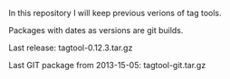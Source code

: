 In this repository I will keep previous verions of tag tools.

Packages with dates as versions are git builds.

Last release:
	tagtool-0.12.3.tar.gz

Last GIT package from 2013-15-05:
	tagtool-git.tar.gz
